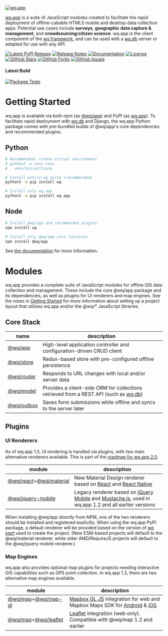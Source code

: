 [![wq.app](https://wq.io/images/wq.app.svg)](https://wq.io/wq.app/)

[wq.app](https://wq.io/wq.app/) is a suite of JavaScript modules created to facilitate the rapid deployment of offline-cabable HTML5 mobile and desktop data collection apps.  Potential use cases include **surveys**, **geographic data capture & management**, and **crowdsourcing**/**citizen science**.  wq.app is the client component of the [wq framework], and can be used with a [wq.db] server or adapted for use with any API.

[![Latest PyPI Release](https://img.shields.io/pypi/v/wq.app.svg)](https://pypi.org/project/wq.app)
[![Release Notes](https://img.shields.io/github/release/wq/wq.app.svg)](https://github.com/wq/wq.app/releases)
[![Documentation](https://img.shields.io/badge/Docs-1.2-blue.svg)](https://wq.io/wq.app/)
[![License](https://img.shields.io/pypi/l/wq.app.svg)](https://wq.io/license)
[![GitHub Stars](https://img.shields.io/github/stars/wq/wq.app.svg)](https://github.com/wq/wq.app/stargazers)
[![GitHub Forks](https://img.shields.io/github/forks/wq/wq.app.svg)](https://github.com/wq/wq.app/network)
[![GitHub Issues](https://img.shields.io/github/issues/wq/wq.app.svg)](https://github.com/wq/wq.app/issues)

#### Latest Build

[![Package Tests](https://github.com/wq/wq.app/actions/workflows/test.yml/badge.svg)](https://github.com/wq/wq.app/actions/workflows/test.yml)

# Getting Started

wq.app is available via both npm (as [@wq/app](https://npmjs.com/package/@wq/app)) and PyPI (as [wq.app](https://pypi.org/project/wq.app)).  To facilitate rapid deployment with [wq.db] and Django, the wq.app Python package comes with pre-bundled builds of @wq/app's core dependencies and recommended plugins.

## Python
```bash
# Recommended: create virtual environment
# python3 -m venv venv
# . venv/bin/activate

# Install entire wq suite (recommended)
python3 -m pip install wq

# Install only wq.app
python3 -m pip install wq.app
```

## Node
```bash
# Install @wq/app and recommended plugins
npm install wq

# Install only @wq/app core libraries
npm install @wq/app
```

See [the documentation][setup] for more information.

# Modules

wq.app provides a complete suite of JavaScript modules for offline GIS data collection and management.  These include the core @wq/app package and its dependencies, as well as plugins for UI renderers and map engines.  See the notes in [Getting Started][setup] for more information about setting up a project layout that utilizes wq.app and/or the @wq/* JavaScript libraries.

## Core Stack

name | description
--|--
[@wq/app] | High-level application controller and configuration-driven CRUD client
[@wq/store] | Redux-based store with pre-configured offline persistence
[@wq/router] | Responds to URL changes with local and/or server data
[@wq/model] | Provides a client-side ORM for collections retrieved from a REST API (such as [wq.db])
[@wq/outbox] | Saves form submissions while offline and syncs to the server later

## Plugins
### UI Renderers

As of wq.app 1.3, UI rendering is handled via plugins, with two main alternative renderers available.  This is part of the [roadmap for wq.app 2.0](https://github.com/wq/wq.app/issues/111).

module | description
--|--
[@wq/react]+[@wq/material] | New Material Design renderer based on [React] and [React Native]
[@wq/jquery-mobile] | Legacy renderer based on [jQuery Mobile] and [Mustache.js], used in wq.app 1.2 and all earlier versions

When installing @wq/app directly from NPM, one of the two renderers should be installed and registered explicitly.  When using the wq.app PyPI package, a default renderer will be provided based on the version of [wq start][wq.start] used to create the project.  (New ESM-based projects will default to the @wq/material renderer, while older AMD/RequireJS projects will default to the @wq/jquery-mobile renderer.)

### Map Engines

wq.app also provides optional map plugins for projects needing interactive GIS capabilities such as GPS point collection.  In wq.app 1.3, there are two alternative map engines available.

module | description
--|--
[@wq/map]+[@wq/map-gl] | [Mapbox GL JS] integration for web and Mapbox Maps SDK for [Android][mapbox-android] & [iOS][mapbox-ios].
[@wq/map]+[@wq/leaflet] | [Leaflet] integration (web only).  Compatible with @wq/map 1.2 and earlier

[wq framework]: https://wq.io
[wq.db]: https://wq.io/wq.db
[wq.start]: https://wq.io/wq.start
[setup]: https://wq.io/docs/setup
 
[React]: https://reactjs.org/
[React Native]: https://reactnative.dev/
[jQuery Mobile]: http://jquerymobile.com
[Mustache.js]: https://mustache.github.com/
[Leaflet]: http://leafletjs.com
[Mapbox GL JS]: https://docs.mapbox.com/mapbox-gl-js/
[mapbox-android]: https://docs.mapbox.com/android/maps/overview/
[mapbox-ios]: https://docs.mapbox.com/ios-sdk/maps/overview/
 
[@wq/app]: https://wq.io/docs/app-js
[@wq/model]: https://wq.io/docs/model-js
[@wq/outbox]: https://wq.io/docs/outbox-js 
[@wq/store]: https://wq.io/docs/store-js 
[@wq/router]: https://wq.io/docs/router-js 
[@wq/map]: https://wq.io/docs/map-js

[@wq/react]: https://github.com/wq/wq.app/tree/master/packages/react
[@wq/material]: https://github.com/wq/wq.app/tree/master/packages/material
[@wq/jquery-mobile]: https://github.com/wq/wq.app/tree/master/packages/jquery-mobile
[@wq/map]: https://github.com/wq/wq.app/tree/master/packages/map
[@wq/map-gl]: https://github.com/wq/wq.app/tree/master/packages/map-gl
[@wq/leaflet]: https://github.com/wq/wq.app/tree/master/packages/leaflet
